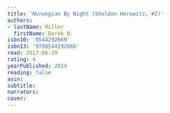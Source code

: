 ```yaml
---
title: 'Norwegian By Night (Sheldon Horowitz, #2)'
authors:
- lastName: Miller
  firstName: Derek B.
isbn10: '0544292669'
isbn13: '9780544292666'
read: 2017-06-29
rating: 4
yearPublished: 2014
reading: false
asin:
subtitle:
narrators:
cover:
---
```

